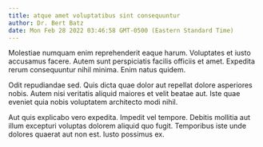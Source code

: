 ```yaml
---
title: atque amet voluptatibus sint consequuntur
author: Dr. Bert Batz
date: Mon Feb 28 2022 03:46:58 GMT-0500 (Eastern Standard Time)
---
```

Molestiae numquam enim reprehenderit eaque harum. Voluptates et iusto accusamus facere. Autem sunt perspiciatis facilis officiis et amet. Expedita rerum consequuntur nihil minima. Enim natus quidem.

 Odit repudiandae sed. Quis dicta quae dolor aut repellat dolore asperiores nobis. Autem nisi veritatis aliquid maiores et velit beatae aut. Iste quae eveniet quia nobis voluptatem architecto modi nihil.

 Aut quis explicabo vero expedita. Impedit vel tempore. Debitis mollitia aut illum excepturi voluptas dolorem aliquid quo fugit. Temporibus iste unde dolores quaerat aut non est. Iusto possimus ex.